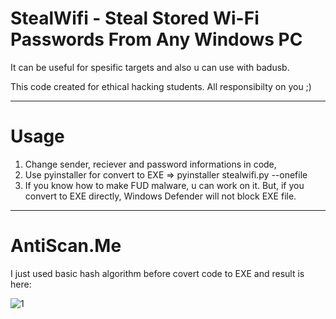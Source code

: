 # StealWifi - Steal Stored Wi-Fi Passwords From Any Windows PC

It can be useful for spesific targets and also u can use with badusb.

This code created for ethical hacking students. All responsibilty on you ;)
***********************************************************************
# Usage

1) Change sender, reciever and password informations in code,
2) Use pyinstaller for convert to EXE => pyinstaller stealwifi.py --onefile
3) If you know how to make FUD malware, u can work on it. But, if you convert to EXE directly, Windows Defender will not block EXE file.
***********************************************************************
# AntiScan.Me

I just used basic hash algorithm before covert code to EXE and result is here:

![1](https://user-images.githubusercontent.com/52522145/86496029-34f49b80-bd84-11ea-9796-9cbf52141fbc.png)
